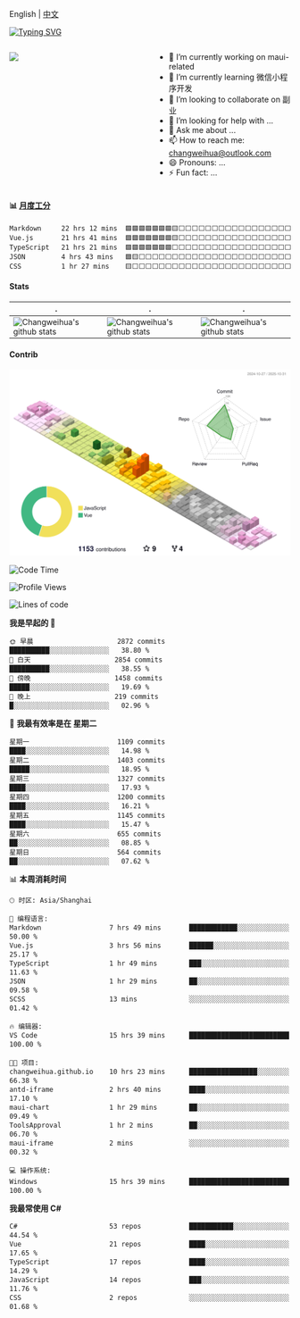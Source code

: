 English | [中文](README_CN.md)

[![Typing SVG](https://readme-typing-svg.herokuapp.com?color=%2336BCF7&center=true&vCenter=true&width=600&lines=Hi+there+👋,+I+am+Chang+Weihua;+Welcome+to+My+Profile!;Over+9+years+of+programming+experience;Always+learning+new+things+)](https://git.io/typing-svg)

<div style="display: grid;gap: 20px;grid-template-columns: repeat(auto-fit, minmax(240px, 1fr));">

[<img src="https://github-readme-stats.vercel.app/api?username=changweihua&show_icons=true&locale=cn" />](https://metrics.lecoq.io/changweihua#gh-light-mode-only)

<div>

- 🔭 I’m currently working on maui-related
- 🌱 I’m currently learning 微信小程序开发
- 👯 I’m looking to collaborate on 副业
- 🤔 I’m looking for help with ...
- 💬 Ask me about ...
- 📫 How to reach me: changweihua@outlook.com
- 😄 Pronouns: ...
- ⚡ Fun fact: ...

</div>

</div>

#### :bar_chart: [月度工分](https://github.com/changweihua/wakapi)

<!--START_SECTION:wakao-->

```txt
Markdown     22 hrs 12 mins  🟩🟩🟩🟩🟩🟩🟩🟨⬜⬜⬜⬜⬜⬜⬜⬜⬜⬜⬜⬜⬜⬜⬜⬜⬜   29.98 %
Vue.js       21 hrs 41 mins  🟩🟩🟩🟩🟩🟩🟩🟨⬜⬜⬜⬜⬜⬜⬜⬜⬜⬜⬜⬜⬜⬜⬜⬜⬜   29.27 %
TypeScript   21 hrs 21 mins  🟩🟩🟩🟩🟩🟩🟩⬜⬜⬜⬜⬜⬜⬜⬜⬜⬜⬜⬜⬜⬜⬜⬜⬜⬜   28.82 %
JSON         4 hrs 43 mins   🟩🟨⬜⬜⬜⬜⬜⬜⬜⬜⬜⬜⬜⬜⬜⬜⬜⬜⬜⬜⬜⬜⬜⬜⬜   06.37 %
CSS          1 hr 27 mins    🟨⬜⬜⬜⬜⬜⬜⬜⬜⬜⬜⬜⬜⬜⬜⬜⬜⬜⬜⬜⬜⬜⬜⬜⬜   01.96 %
```

<!--END_SECTION:wakao-->

#### Stats ####


| .                                                                                                                                            | .                                                                                                                                      | .                                                                                                                                                     |
| -------------------------------------------------------------------------------------------------------------------------------------------- | -------------------------------------------------------------------------------------------------------------------------------------- | ----------------------------------------------------------------------------------------------------------------------------------------------------- |
| ![Changweihua's github stats](https://github-readme-stats.vercel.app/api?username=changweihua&show_icons=true&theme=radical&hide_title=true) | ![Changweihua's github stats](https://github-readme-stats.vercel.app/api/top-langs/?username=changweihua&theme=radical&layout=compact) | ![Changweihua's github stats](https://github-readme-stats.vercel.app/api?username=changweihua&show_icons=true&theme=radical&include_all_commits=true) |


#### Contrib ####

<!--   profile-green-animate -->
![](./profile-3d-contrib/profile-south-season-animate.svg)

<!--START_SECTION:waka-->
![Code Time](http://img.shields.io/badge/Code%20Time-1%2C901%20hrs%2035%20mins-blue)

![Profile Views](http://img.shields.io/badge/%E4%B8%AA%E4%BA%BA%E8%B5%84%E6%96%99%E8%A7%82%E7%9C%8B%E6%AC%A1%E6%95%B0-4-blue)

![Lines of code](https://img.shields.io/badge/%E4%BB%8E%E3%80%8CHello%20World%E3%80%8D%E8%B5%B7%E6%88%91%E5%B7%B2%E7%BB%8F%E5%86%99%E4%BA%86-24.4%20million%20%E8%A1%8C%E4%BB%A3%E7%A0%81-blue)

**我是早起的 🐤** 

```text
🌞 早晨                     2872 commits        ██████████░░░░░░░░░░░░░░░   38.80 % 
🌆 白天                     2854 commits        ██████████░░░░░░░░░░░░░░░   38.55 % 
🌃 傍晚                     1458 commits        █████░░░░░░░░░░░░░░░░░░░░   19.69 % 
🌙 晚上                     219 commits         █░░░░░░░░░░░░░░░░░░░░░░░░   02.96 % 
```
📅 **我最有效率是在 星期二** 

```text
星期一                      1109 commits        ████░░░░░░░░░░░░░░░░░░░░░   14.98 % 
星期二                      1403 commits        █████░░░░░░░░░░░░░░░░░░░░   18.95 % 
星期三                      1327 commits        ████░░░░░░░░░░░░░░░░░░░░░   17.93 % 
星期四                      1200 commits        ████░░░░░░░░░░░░░░░░░░░░░   16.21 % 
星期五                      1145 commits        ████░░░░░░░░░░░░░░░░░░░░░   15.47 % 
星期六                      655 commits         ██░░░░░░░░░░░░░░░░░░░░░░░   08.85 % 
星期日                      564 commits         ██░░░░░░░░░░░░░░░░░░░░░░░   07.62 % 
```


📊 **本周消耗时间** 

```text
🕑︎ 时区: Asia/Shanghai

💬 编程语言: 
Markdown                 7 hrs 49 mins       ████████████░░░░░░░░░░░░░   50.00 % 
Vue.js                   3 hrs 56 mins       ██████░░░░░░░░░░░░░░░░░░░   25.17 % 
TypeScript               1 hr 49 mins        ███░░░░░░░░░░░░░░░░░░░░░░   11.63 % 
JSON                     1 hr 29 mins        ██░░░░░░░░░░░░░░░░░░░░░░░   09.58 % 
SCSS                     13 mins             ░░░░░░░░░░░░░░░░░░░░░░░░░   01.42 % 

🔥 编辑器: 
VS Code                  15 hrs 39 mins      █████████████████████████   100.00 % 

🐱‍💻 项目: 
changweihua.github.io    10 hrs 23 mins      █████████████████░░░░░░░░   66.38 % 
antd-iframe              2 hrs 40 mins       ████░░░░░░░░░░░░░░░░░░░░░   17.10 % 
maui-chart               1 hr 29 mins        ██░░░░░░░░░░░░░░░░░░░░░░░   09.49 % 
ToolsApproval            1 hr 2 mins         ██░░░░░░░░░░░░░░░░░░░░░░░   06.70 % 
maui-iframe              2 mins              ░░░░░░░░░░░░░░░░░░░░░░░░░   00.32 % 

💻 操作系统: 
Windows                  15 hrs 39 mins      █████████████████████████   100.00 % 
```

**我最常使用 C#** 

```text
C#                       53 repos            ███████████░░░░░░░░░░░░░░   44.54 % 
Vue                      21 repos            ████░░░░░░░░░░░░░░░░░░░░░   17.65 % 
TypeScript               17 repos            ████░░░░░░░░░░░░░░░░░░░░░   14.29 % 
JavaScript               14 repos            ███░░░░░░░░░░░░░░░░░░░░░░   11.76 % 
CSS                      2 repos             ░░░░░░░░░░░░░░░░░░░░░░░░░   01.68 % 
```




<!--END_SECTION:waka-->


<!-- ![](assets/Bottom_down.svg) -->
